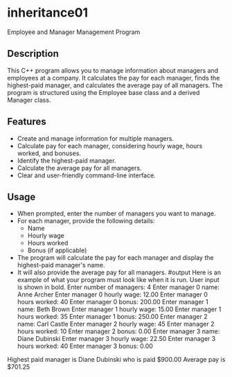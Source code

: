 # inheritance01
Employee and Manager Management Program
## Description
This C++ program allows you to manage information about managers and employees at a company. It calculates the pay for each manager, finds the highest-paid manager, and calculates the average pay of all managers. The program is structured using the Employee base class and a derived Manager class.

## Features
- Create and manage information for multiple managers.
- Calculate pay for each manager, considering hourly wage, hours worked, and bonuses.
- Identify the highest-paid manager.
- Calculate the average pay for all managers.
- Clear and user-friendly command-line interface.
## Usage
- When prompted, enter the number of managers you want to manage.
- For each manager, provide the following details:
  - Name
  - Hourly wage
  - Hours worked
  - Bonus (if applicable)
- The program will calculate the pay for each manager and display the highest-paid manager's name.
- It will also provide the average pay for all managers.
  #output
Here is an example of what your program must look like when it is run. User input is shown in bold. Enter number of managers: 4
Enter manager 0 name: Anne Archer
Enter manager 0 hourly wage: 12.00
Enter manager 0 hours worked: 40
Enter manager 0 bonus: 200.00
Enter manager 1 name: Beth Brown
Enter manager 1 hourly wage: 15.00
Enter manager 1 hours worked: 35
Enter manager 1 bonus: 250.00
Enter manager 2 name: Carl Castle
Enter manager 2 hourly wage: 45
Enter manager 2 hours worked: 10
Enter manager 2 bonus: 0.00
Enter manager 3 name: Diane Dubinski
Enter manager 3 hourly wage: 22.50
Enter manager 3 hours worked: 40
Enter manager 3 bonus: 0.00

Highest paid manager is Diane Dubinski who is paid $900.00 Average pay is $701.25
